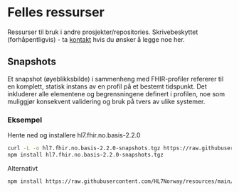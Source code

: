 # Felles ressurser

Ressurser til bruk i andre prosjekter/repositories. Skrivebeskyttet (forhåpentligvis) - ta [kontakt](https://github.com/rockphotog) hvis du ønsker å legge noe her.

## Snapshots

Et snapshot (øyeblikksbilde) i sammenheng med FHIR-profiler refererer til en komplett, statisk instans av en profil på et bestemt tidspunkt. Det inkluderer alle elementene og begrensningene definert i profilen, noe som muliggjør konsekvent validering og bruk på tvers av ulike systemer.

### Eksempel

Hente ned og installere hl7.fhir.no.basis-2.2.0

```sh
curl -L -o hl7.fhir.no.basis-2.2.0-snapshots.tgz https://raw.githubusercontent.com/HL7Norway/resources/main/snapshots/hl7.fhir.no.basis-2.2.0-snapshots.tgz
npm install hl7.fhir.no.basis-2.2.0-snapshots.tgz
```

Alternativt

```sh
npm install https://raw.githubusercontent.com/HL7Norway/resources/main/snapshots/hl7.fhir.no.basis-2.2.0-snapshots.tgz
```
